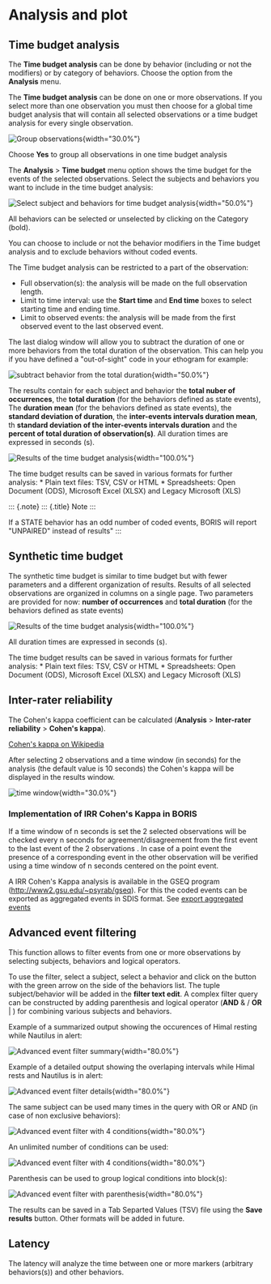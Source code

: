 # Analysis and plot



## Time budget analysis

The **Time budget analysis** can be done by behavior (including or not
the modifiers) or by category of behaviors. Choose the option from the
**Analysis** menu.

The **Time budget analysis** can be done on one or more observations. If
you select more than one observation you must then choose for a global
time budget analysis that will contain all selected observations or a
time budget analysis for every single observation.

![Group observations](images/time_budget_group_observations.png){width="30.0%"}

Choose **Yes** to group all observations in one time budget analysis

The **Analysis** \> **Time budget** menu option shows the time budget
for the events of the selected observations. Select the subjects and
behaviors you want to include in the time budget analysis:

![Select subject and behaviors for time budget analysis](images/time_budget_parameters2.png){width="50.0%"}

All behaviors can be selected or unselected by clicking on the Category
(bold).

You can choose to include or not the behavior modifiers in the Time
budget analysis and to exclude behaviors without coded events.

The Time budget analysis can be restricted to a part of the observation:

-   Full observation(s): the analysis will be made on the full
    observation length.
-   Limit to time interval: use the **Start time** and **End time**
    boxes to select starting time and ending time.
-   Limit to observed events: the analysis will be made from the first
    observed event to the last observed event.

The last dialog window will allow you to subtract the duration of one or
more behaviors from the total duration of the observation. This can help
you if you have defined a \"out-of-sight\" code in your ethogram for
example:

![subtract behavior from the total duration](images/subtract_behavior.png){width="50.0%"}

The results contain for each subject and behavior the **total nuber of
occurrences**, the **total duration** (for the behaviors defined as
state events), The **duration mean** (for the behaviors defined as state
events), the **standard deviation of duration**, the **inter-events
intervals duration mean**, th **standard deviation of the inter-events
intervals duration** and the **percent of total duration of
observation(s)**. All duration times are expressed in seconds (s).

![Results of the time budget analysis](images/time_budget.png){width="100.0%"}

The time budget results can be saved in various formats for further
analysis: \* Plain text files: TSV, CSV or HTML \* Spreadsheets: Open
Document (ODS), Microsoft Excel (XLSX) and Legacy Microsoft (XLS)

::: {.note}
::: {.title}
Note
:::

If a STATE behavior has an odd number of coded events, BORIS will report
\"UNPAIRED\" instead of results\"
:::



## Synthetic time budget

The synthetic time budget is similar to time budget but with fewer
parameters and a different organization of results. Results of all
selected observations are organized in columns on a single page. Two
parameters are provided for now: **number of occurrences** and **total
duration** (for the behaviors defined as state events)

![Results of the time budget analysis](images/synthetic_time_budget.png){width="100.0%"}

All duration times are expressed in seconds (s).

The time budget results can be saved in various formats for further
analysis: \* Plain text files: TSV, CSV or HTML \* Spreadsheets: Open
Document (ODS), Microsoft Excel (XLSX) and Legacy Microsoft (XLS)




## Inter-rater reliability

The Cohen\'s kappa coefficient can be calculated (**Analysis** \>
**Inter-rater reliability** \> **Cohen\'s kappa**).

[Cohen\'s kappa on
Wikipedia](https://en.wikipedia.org/wiki/Cohen%27s_kappa)

After selecting 2 observations and a time window (in seconds) for the
analysis (the default value is 10 seconds) the Cohen\'s kappa will be
displayed in the results window.

![time window](images/irr1.png){width="30.0%"}




### Implementation of IRR Cohen\'s Kappa in BORIS

If a time window of n seconds is set the 2 selected observations will be
checked every n seconds for agreement/disagreement from the first event
to the last event of the 2 observations . In case of a point event the
presence of a corresponding event in the other observation will be
verified using a time window of n seconds centered on the point event.

A IRR Cohen\'s Kappa analysis is available in the GSEQ program
(<http://www2.gsu.edu/~psyrab/gseq>). For this the coded events can be
exported as aggregated events in SDIS format. See [export aggregated
events]()



## Advanced event filtering


This function allows to filter events from one or more observations by
selecting subjects, behaviors and logical operators.

To use the filter, select a subject, select a behavior and click on the
button with the green arrow on the side of the behaviors list. The tuple
subject/behavior will be added in the **filter text edit**. A complex
filter query can be constructed by adding parenthesis and logical
operator (**AND** & / **OR** \| ) for combining various subjects and
behaviors.

Example of a summarized output showing the occurences of Himal resting
while Nautilus in alert:

![Advanced event filter summary](images/advanced_filter_summary.png){width="80.0%"}

Example of a detailed output showing the overlaping intervals while
Himal rests and Nautilus is in alert:

![Advanced event filter details](images/advanced_filter_details.png){width="80.0%"}

The same subject can be used many times in the query with OR or AND (in
case of non exclusive behaviors):

![Advanced event filter with 4 conditions](images/advanced_filter_example0.png){width="80.0%"}

An unlimited number of conditions can be used:

![Advanced event filter with 4 conditions](images/advanced_filter_example1.png){width="80.0%"}

Parenthesis can be used to group logical conditions into block(s):

![Advanced event filter with parenthesis](images/advanced_filter_example2.png){width="80.0%"}

The results can be saved in a Tab Separted Values (TSV) file using the
**Save results** button. Other formats will be added in future.




## Latency

The latency will analyze the time between one or more markers (arbitrary
behaviors(s)) and other behaviors.
